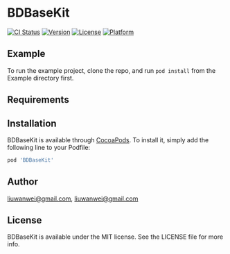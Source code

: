 # BDBaseKit

[![CI Status](https://img.shields.io/travis/liuwanwei@gmail.com/BDBaseKit.svg?style=flat)](https://travis-ci.org/liuwanwei@gmail.com/BDBaseKit)
[![Version](https://img.shields.io/cocoapods/v/BDBaseKit.svg?style=flat)](https://cocoapods.org/pods/BDBaseKit)
[![License](https://img.shields.io/cocoapods/l/BDBaseKit.svg?style=flat)](https://cocoapods.org/pods/BDBaseKit)
[![Platform](https://img.shields.io/cocoapods/p/BDBaseKit.svg?style=flat)](https://cocoapods.org/pods/BDBaseKit)

## Example

To run the example project, clone the repo, and run `pod install` from the Example directory first.

## Requirements

## Installation

BDBaseKit is available through [CocoaPods](https://cocoapods.org). To install
it, simply add the following line to your Podfile:

```ruby
pod 'BDBaseKit'
```

## Author

liuwanwei@gmail.com, liuwanwei@gmail.com

## License

BDBaseKit is available under the MIT license. See the LICENSE file for more info.
